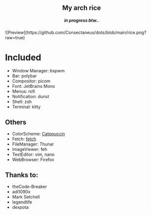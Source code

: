 <h2 align="center">My arch rice</h2>
<h5 align="center">in progress btw..</h5>
![Preview](https://github.com/Consectaneus/dots/blob/main/rice.png?raw=true)

# Included
  - Window Manager: bspwm
  - Bar: polybar
  - Compositor: picom
  - Font: JetBrains Mono
  - Menus: rofi
  - Notification: dunst
  - Shell: zsh
  - Terminal: kitty

## Others
  - ColorScheme: [Catppuccin](https://github.com/catppuccin)
  - Fetch: [fetch](https://github.com/Manas140/fetch)
  - FileManager: Thunar 
  - ImageViewer: feh
  - TextEditor: vim, nano
  - WebBrowser: Firefox
## Thanks to:
  - <a style="text-decoration: none;" href="https://github.com/theCode-Breaker">theCode-Breaker</a>
  - <a style="text-decoration: none;" href="https://github.com/adi1090x">adi1090x</a>
  - <a style="text-decoration: none;" href="https://stackoverflow.com/users/2836621/mark-setchell">Mark Setchell</a>
  - <a style="text-decoration: none;" href="https://github.com/legendlife">legendlife</a>
  - <a style="text-decoration: none;" href="https://github.com/dexpota">dexpota</a>

